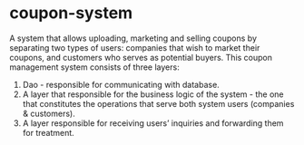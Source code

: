 # coupon-system
A system that allows uploading, marketing and selling coupons by separating two types of users: companies that wish to market their coupons, and customers who serves as potential buyers.
This coupon management system consists of three layers:
1. Dao - responsible for communicating with database.
2. A layer that responsible for the business logic of the system - the one that constitutes the operations that serve both system users (companies & customers).
3. A layer responsible for receiving users’ inquiries and forwarding them for treatment.
